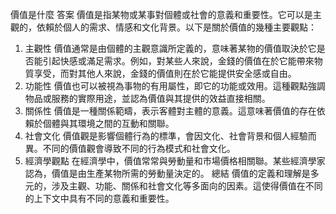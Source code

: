  價值是什麼
答案
價值是指某物或某事對個體或社會的意義和重要性。它可以是主觀的，依賴於個人的需求、情感和文化背景。以下是關於價值的幾種主要觀點：
1. 主觀性
價值通常是由個體的主觀意識所定義的，意味著某物的價值取決於它是否能引起快感或滿足需求。例如，對某些人來說，金錢的價值在於它能帶來物質享受，而對其他人來說，金錢的價值則在於它能提供安全感或自由。
2. 功能性
價值也可以被視為事物的有用屬性，即它的功能或效用。這種觀點強調物品或服務的實際用途，並認為價值與其提供的效益直接相關。
3. 關係性
價值是一種關係範疇，表示客體對主體的意義。這意味著價值的存在依賴於個體與其環境之間的互動和關聯。
4. 社會文化
價值觀是影響個體行為的標準，會因文化、社會背景和個人經驗而異。不同的價值觀會導致不同的行為模式和社會文化。
5. 經濟學觀點
在經濟學中，價值常常與勞動量和市場價格相關聯。某些經濟學家認為，價值是由生產某物所需的勞動量決定的。
總結
價值的定義和理解是多元的，涉及主觀、功能、關係和社會文化等多面向的因素。這使得價值在不同的上下文中具有不同的意義和重要性。


